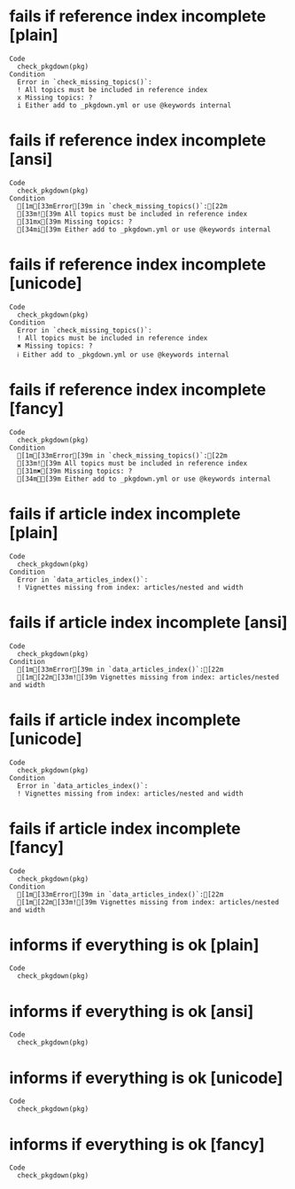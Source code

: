 # fails if reference index incomplete [plain]

    Code
      check_pkgdown(pkg)
    Condition
      Error in `check_missing_topics()`:
      ! All topics must be included in reference index
      x Missing topics: ?
      i Either add to _pkgdown.yml or use @keywords internal

# fails if reference index incomplete [ansi]

    Code
      check_pkgdown(pkg)
    Condition
      [1m[33mError[39m in `check_missing_topics()`:[22m
      [33m![39m All topics must be included in reference index
      [31mx[39m Missing topics: ?
      [34mi[39m Either add to _pkgdown.yml or use @keywords internal

# fails if reference index incomplete [unicode]

    Code
      check_pkgdown(pkg)
    Condition
      Error in `check_missing_topics()`:
      ! All topics must be included in reference index
      ✖ Missing topics: ?
      ℹ Either add to _pkgdown.yml or use @keywords internal

# fails if reference index incomplete [fancy]

    Code
      check_pkgdown(pkg)
    Condition
      [1m[33mError[39m in `check_missing_topics()`:[22m
      [33m![39m All topics must be included in reference index
      [31m✖[39m Missing topics: ?
      [34mℹ[39m Either add to _pkgdown.yml or use @keywords internal

# fails if article index incomplete [plain]

    Code
      check_pkgdown(pkg)
    Condition
      Error in `data_articles_index()`:
      ! Vignettes missing from index: articles/nested and width

# fails if article index incomplete [ansi]

    Code
      check_pkgdown(pkg)
    Condition
      [1m[33mError[39m in `data_articles_index()`:[22m
      [1m[22m[33m![39m Vignettes missing from index: articles/nested and width

# fails if article index incomplete [unicode]

    Code
      check_pkgdown(pkg)
    Condition
      Error in `data_articles_index()`:
      ! Vignettes missing from index: articles/nested and width

# fails if article index incomplete [fancy]

    Code
      check_pkgdown(pkg)
    Condition
      [1m[33mError[39m in `data_articles_index()`:[22m
      [1m[22m[33m![39m Vignettes missing from index: articles/nested and width

# informs if everything is ok [plain]

    Code
      check_pkgdown(pkg)

# informs if everything is ok [ansi]

    Code
      check_pkgdown(pkg)

# informs if everything is ok [unicode]

    Code
      check_pkgdown(pkg)

# informs if everything is ok [fancy]

    Code
      check_pkgdown(pkg)

